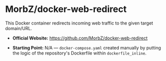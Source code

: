 # MorbZ/docker-web-redirect

This Docker container redirects incoming web traffic to the given target domain/URL.

- **Official Website:** https://github.com/MorbZ/docker-web-redirect

- **Starting Point:** N/A — `docker-compose.yaml` created manually by putting the logic of the repository's Dockerfile within `dockerfile_inline`.
